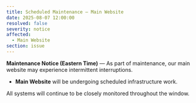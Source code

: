 ```yaml
---
title: Scheduled Maintenance — Main Website
date: 2025-08-07 12:00:00
resolved: false
severity: notice
affected:
  - Main Website
section: issue
---
```


**Maintenance Notice (Eastern Time)** — As part of maintenance, our main website may experience intermittent interruptions.

- **Main Website** will be undergoing scheduled infrastructure work.

All systems will continue to be closely monitored throughout the window.
